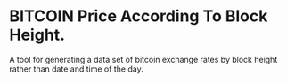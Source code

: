 # BITCOIN Price According To Block Height.
A tool for generating a data set of bitcoin exchange rates by block height rather than date and time of the day.
